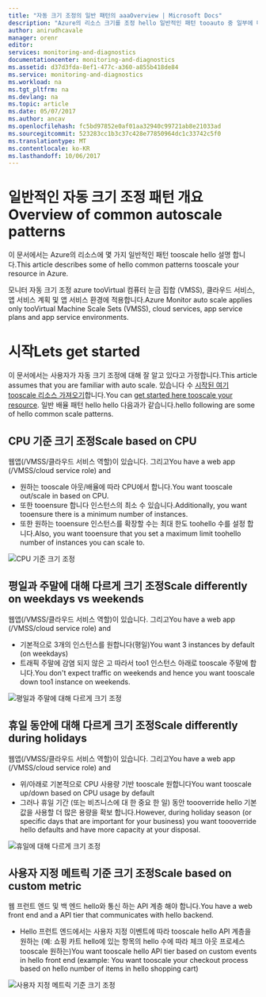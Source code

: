 ```yaml
---
title: "자동 크기 조정의 일반 패턴의 aaaOverview | Microsoft Docs"
description: "Azure의 리소스 크기를 조정 hello 일반적인 패턴 tooauto 중 일부에 대해 알아봅니다."
author: anirudhcavale
manager: orenr
editor: 
services: monitoring-and-diagnostics
documentationcenter: monitoring-and-diagnostics
ms.assetid: d37d3fda-8ef1-477c-a360-a855b418de84
ms.service: monitoring-and-diagnostics
ms.workload: na
ms.tgt_pltfrm: na
ms.devlang: na
ms.topic: article
ms.date: 05/07/2017
ms.author: ancav
ms.openlocfilehash: fc5bd97852e0af01aa32940c99721ab8e21033ad
ms.sourcegitcommit: 523283cc1b3c37c428e77850964dc1c33742c5f0
ms.translationtype: MT
ms.contentlocale: ko-KR
ms.lasthandoff: 10/06/2017
---
```

# <a name="overview-of-common-autoscale-patterns"></a><span data-ttu-id="1ffe5-103">일반적인 자동 크기 조정 패턴 개요</span><span class="sxs-lookup"><span data-stu-id="1ffe5-103">Overview of common autoscale patterns</span></span>
<span data-ttu-id="1ffe5-104">이 문서에서는 Azure의 리소스에 몇 가지 일반적인 패턴 tooscale hello 설명 합니다.</span><span class="sxs-lookup"><span data-stu-id="1ffe5-104">This article describes some of hello common patterns tooscale your resource in Azure.</span></span>

<span data-ttu-id="1ffe5-105">모니터 자동 크기 조정 azure tooVirtual 컴퓨터 눈금 집합 (VMSS), 클라우드 서비스, 앱 서비스 계획 및 앱 서비스 환경에 적용합니다.</span><span class="sxs-lookup"><span data-stu-id="1ffe5-105">Azure Monitor auto scale applies only tooVirtual Machine Scale Sets (VMSS), cloud services, app service plans and app service environments.</span></span> 

# <a name="lets-get-started"></a><span data-ttu-id="1ffe5-106">시작</span><span class="sxs-lookup"><span data-stu-id="1ffe5-106">Lets get started</span></span>

<span data-ttu-id="1ffe5-107">이 문서에서는 사용자가 자동 크기 조정에 대해 잘 알고 있다고 가정합니다.</span><span class="sxs-lookup"><span data-stu-id="1ffe5-107">This article assumes that you are familiar with auto scale.</span></span> <span data-ttu-id="1ffe5-108">있습니다 수 [시작된 여기 tooscale 리소스 가져오기][1]합니다.</span><span class="sxs-lookup"><span data-stu-id="1ffe5-108">You can [get started here tooscale your resource][1].</span></span> <span data-ttu-id="1ffe5-109">일반 배율 패턴 hello hello 다음과가 같습니다.</span><span class="sxs-lookup"><span data-stu-id="1ffe5-109">hello following are some of hello common scale patterns.</span></span>

## <a name="scale-based-on-cpu"></a><span data-ttu-id="1ffe5-110">CPU 기준 크기 조정</span><span class="sxs-lookup"><span data-stu-id="1ffe5-110">Scale based on CPU</span></span>

<span data-ttu-id="1ffe5-111">웹앱(/VMSS/클라우드 서비스 역할)이 있습니다. 그리고</span><span class="sxs-lookup"><span data-stu-id="1ffe5-111">You have a web app (/VMSS/cloud service role) and</span></span> 

- <span data-ttu-id="1ffe5-112">원하는 tooscale 아웃/배율에 따라 CPU에서 합니다.</span><span class="sxs-lookup"><span data-stu-id="1ffe5-112">You want tooscale out/scale in based on CPU.</span></span>
- <span data-ttu-id="1ffe5-113">또한 tooensure 합니다 인스턴스의 최소 수 있습니다.</span><span class="sxs-lookup"><span data-stu-id="1ffe5-113">Additionally, you want tooensure there is a minimum number of instances.</span></span> 
- <span data-ttu-id="1ffe5-114">또한 원하는 tooensure 인스턴스를 확장할 수는 최대 한도 toohello 수를 설정 합니다.</span><span class="sxs-lookup"><span data-stu-id="1ffe5-114">Also, you want tooensure that you set a maximum limit toohello number of instances you can scale to.</span></span>

![CPU 기준 크기 조정][2]

## <a name="scale-differently-on-weekdays-vs-weekends"></a><span data-ttu-id="1ffe5-116">평일과 주말에 대해 다르게 크기 조정</span><span class="sxs-lookup"><span data-stu-id="1ffe5-116">Scale differently on weekdays vs weekends</span></span>

<span data-ttu-id="1ffe5-117">웹앱(/VMSS/클라우드 서비스 역할)이 있습니다. 그리고</span><span class="sxs-lookup"><span data-stu-id="1ffe5-117">You have a web app (/VMSS/cloud service role) and</span></span>

- <span data-ttu-id="1ffe5-118">기본적으로 3개의 인스턴스를 원합니다(평일)</span><span class="sxs-lookup"><span data-stu-id="1ffe5-118">You want 3 instances by default (on weekdays)</span></span>
- <span data-ttu-id="1ffe5-119">트래픽 주말에 감염 되지 않은 고 따라서 too1 인스턴스 아래로 tooscale 주말에 합니다.</span><span class="sxs-lookup"><span data-stu-id="1ffe5-119">You don't expect traffic on weekends and hence you want tooscale down too1 instance on weekends.</span></span>

![평일과 주말에 대해 다르게 크기 조정][3]

## <a name="scale-differently-during-holidays"></a><span data-ttu-id="1ffe5-121">휴일 동안에 대해 다르게 크기 조정</span><span class="sxs-lookup"><span data-stu-id="1ffe5-121">Scale differently during holidays</span></span>

<span data-ttu-id="1ffe5-122">웹앱(/VMSS/클라우드 서비스 역할)이 있습니다. 그리고</span><span class="sxs-lookup"><span data-stu-id="1ffe5-122">You have a web app (/VMSS/cloud service role) and</span></span> 

- <span data-ttu-id="1ffe5-123">위/아래로 기본적으로 CPU 사용량 기반 tooscale 원합니다</span><span class="sxs-lookup"><span data-stu-id="1ffe5-123">You want tooscale up/down based on CPU usage by default</span></span>
- <span data-ttu-id="1ffe5-124">그러나 휴일 기간 (또는 비즈니스에 대 한 중요 한 일) 동안 toooverride hello 기본값을 사용할 더 많은 용량을 확보 합니다.</span><span class="sxs-lookup"><span data-stu-id="1ffe5-124">However, during holiday season (or specific days that are important for your business) you want toooverride hello defaults and have more capacity at your disposal.</span></span>

![휴일에 대해 다르게 크기 조정][4]

## <a name="scale-based-on-custom-metric"></a><span data-ttu-id="1ffe5-126">사용자 지정 메트릭 기준 크기 조정</span><span class="sxs-lookup"><span data-stu-id="1ffe5-126">Scale based on custom metric</span></span>

<span data-ttu-id="1ffe5-127">웹 프런트 엔드 및 백 엔드 hello와 통신 하는 API 계층 해야 합니다.</span><span class="sxs-lookup"><span data-stu-id="1ffe5-127">You have a web front end and a API tier that communicates with hello backend.</span></span> 

- <span data-ttu-id="1ffe5-128">Hello 프런트 엔드에서는 사용자 지정 이벤트에 따라 tooscale hello API 계층을 원하는 (예: 쇼핑 카트 hello에 있는 항목의 hello 수에 따라 체크 아웃 프로세스 tooscale 원하는)</span><span class="sxs-lookup"><span data-stu-id="1ffe5-128">You want tooscale hello API tier based on custom events in hello front end (example: You want tooscale your checkout process based on hello number of items in hello shopping cart)</span></span>

![사용자 지정 메트릭 기준 크기 조정][5]

<!--Reference-->
[1]: ./monitoring-autoscale-get-started.md
[2]: ./media/monitoring-autoscale-common-scale-patterns/scale-based-on-cpu.png
[3]: ./media/monitoring-autoscale-common-scale-patterns/weekday-weekend-scale.png
[4]: ./media/monitoring-autoscale-common-scale-patterns/holidays-scale.png
[5]: ./media/monitoring-autoscale-common-scale-patterns/custom-metric-scale.png